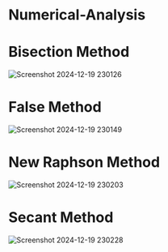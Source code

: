 # Numerical-Analysis

# Bisection Method
![Screenshot 2024-12-19 230126](https://github.com/user-attachments/assets/43e9aa2c-b0d7-45ee-a056-137f0d4f8099)

# False Method
![Screenshot 2024-12-19 230149](https://github.com/user-attachments/assets/1b81cc62-11ef-4ed8-9bb7-d640dbd923d6)

# New Raphson Method
![Screenshot 2024-12-19 230203](https://github.com/user-attachments/assets/8410b75e-bcd4-4eb6-a491-41725f861bbd)

# Secant Method
![Screenshot 2024-12-19 230228](https://github.com/user-attachments/assets/c44f86c9-01e8-411b-9ad2-5e85d69a60af)

